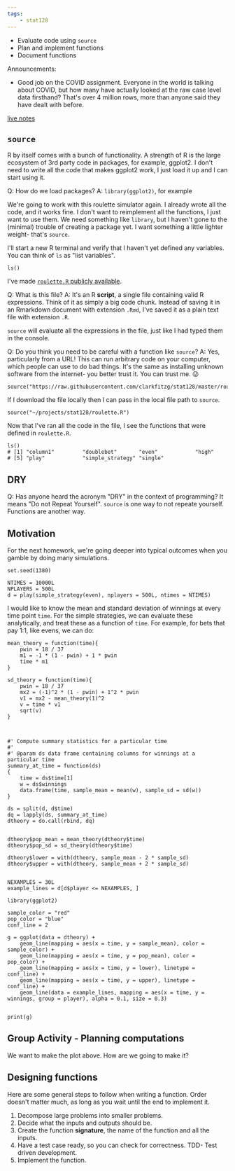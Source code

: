 ```yaml
---
tags:
    - stat128
---
```


- Evaluate code using `source`
- Plan and implement functions
- Document functions

Announcements:

- Good job on the COVID assignment.
    Everyone in the world is talking about COVID, but how many have actually looked at the raw case level data firsthand?
    That's over 4 million rows, more than anyone said they have dealt with before.

[live notes](https://github.com/clarkfitzg/stat128/blob/master/2020-10-12.Rmd)


## `source`

R by itself comes with a bunch of functionality.
A strength of R is the large ecosystem of 3rd party code in packages, for example, ggplot2.
I don't need to write all the code that makes ggplot2 work, I just load it up and I can start using it.

Q: How do we load packages?
A: `library(ggplot2)`, for example

We're going to work with this roulette simulator again.
I already wrote all the code, and it works fine.
I don't want to reimplement all the functions, I just want to use them.
We need something like `library`, but I haven't gone to the (minimal) trouble of creating a package yet.
I want something a little lighter weight- that's `source`.

I'll start a new R terminal and verify that I haven't yet defined any variables.
You can think of `ls` as "list variables".

```{r}
ls()
```

I've made [`roulette.R` publicly available](https://raw.githubusercontent.com/clarkfitzg/stat128/master/roulette.R).

Q: What is this file?
A: It's an R __script__, a single file containing valid R expressions.
Think of it as simply a big code chunk.
Instead of saving it in an Rmarkdown document with extension `.Rmd`, I've saved it as a plain text file with extension `.R`.

`source` will evaluate all the expressions in the file, just like I had typed them in the console.

Q: Do you think you need to be careful with a function like `source`?
A: Yes, particularly from a URL!
This can run arbitrary code on your computer, which people can use to do bad things.
It's the same as installing unknown software from the internet- you better trust it.
You can trust me. 😜

```{r}
source("https://raw.githubusercontent.com/clarkfitzg/stat128/master/roulette.R")
```

If I download the file locally then I can pass in the local file path to `source`.

```{r}
source("~/projects/stat128/roulette.R")
```

Now that I've ran all the code in the file, I see the functions that were defined in `roulette.R`.

```{r}
ls()
# [1] "column1"         "doublebet"       "even"            "high"
# [5] "play"            "simple_strategy" "single"
```


## DRY

Q: Has anyone heard the acronym "DRY" in the context of programming?
It means "Do not Repeat Yourself".
`source` is one way to not repeate yourself.
Functions are another way.


## Motivation

For the next homework, we're going deeper into typical outcomes when you gamble by doing many simulations.

```{r}
set.seed(1380)

NTIMES = 10000L
NPLAYERS = 500L
d = play(simple_strategy(even), nplayers = 500L, ntimes = NTIMES)
```

I would like to know the mean and standard deviation of winnings at every time point `time`.
For the simple strategies, we can evaluate these analytically, and treat these as a function of `time`.
For example, for bets that pay 1:1, like evens, we can do:

```{r}
mean_theory = function(time){
    pwin = 18 / 37
    m1 = -1 * (1 - pwin) + 1 * pwin
    time * m1
}

sd_theory = function(time){
    pwin = 18 / 37
    mx2 = (-1)^2 * (1 - pwin) + 1^2 * pwin
    v1 = mx2 - mean_theory(1)^2
    v = time * v1
    sqrt(v)
}



#' Compute summary statistics for a particular time
#'
#' @param ds data frame containing columns for winnings at a particular time
summary_at_time = function(ds)
{
    time = ds$time[1]
    w = ds$winnings
    data.frame(time, sample_mean = mean(w), sample_sd = sd(w))
}

ds = split(d, d$time)
dq = lapply(ds, summary_at_time)
dtheory = do.call(rbind, dq)


dtheory$pop_mean = mean_theory(dtheory$time)
dtheory$pop_sd = sd_theory(dtheory$time)

dtheory$lower = with(dtheory, sample_mean - 2 * sample_sd)
dtheory$upper = with(dtheory, sample_mean + 2 * sample_sd)


NEXAMPLES = 30L
example_lines = d[d$player <= NEXAMPLES, ]

library(ggplot2)

sample_color = "red"
pop_color = "blue"
conf_line = 2

g = ggplot(data = dtheory) +
    geom_line(mapping = aes(x = time, y = sample_mean), color = sample_color) + 
    geom_line(mapping = aes(x = time, y = pop_mean), color = pop_color) +
    geom_line(mapping = aes(x = time, y = lower), linetype = conf_line) + 
    geom_line(mapping = aes(x = time, y = upper), linetype = conf_line) +
    geom_line(data = example_lines, mapping = aes(x = time, y = winnings, group = player), alpha = 0.1, size = 0.3)
    

print(g)
```

## Group Activity - Planning computations

We want to make the plot above.
How are we going to make it?


## Designing functions

Here are some general steps to follow when writing a function.
Order doesn't matter much, as long as you wait until the end to implement it.

1. Decompose large problems into smaller problems.
2. Decide what the inputs and outputs should be.
3. Create the function __signature__, the name of the function and all the inputs.
4. Have a test case ready, so you can check for correctness.
    TDD- Test driven development.
5. Implement the function.
